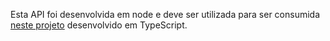 Esta API foi desenvolvida em node e deve ser utilizada para ser consumida <a href="https://github.com/guisouza25/TypeScript-cadastro-de-negociacoes">neste projeto<a> 
desenvolvido em TypeScript.
